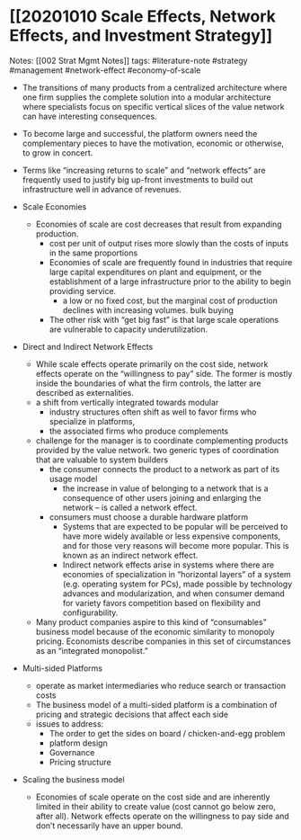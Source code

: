 # [[20201010 Scale Effects, Network Effects, and Investment Strategy]]

Notes: 
		[[002 Strat Mgmt Notes]] 
tags: #literature-note #strategy #management #network-effect #economy-of-scale

- The transitions of many products from a centralized architecture where one firm supplies the complete solution into a modular architecture where specialists focus on specific vertical slices of the value network can have interesting consequences.
- To become large and successful, the platform owners need the complementary pieces to have the motivation, economic or otherwise, to grow in concert.
- Terms like “increasing returns to scale” and “network effects” are frequently used to justify big up-front investments to build out infrastructure well in advance of revenues.


- Scale Economies
	- Economies of scale are cost decreases that result from expanding production.
		- cost per unit of output rises more slowly than the costs of inputs in the same proportions
		- Economies of scale are frequently found in industries that require large capital expenditures on plant and equipment, or the establishment of a large infrastructure prior to the ability to begin providing service.
			- a low or no fixed cost, but the marginal cost of production declines with increasing volumes. bulk buying 
		- The other risk with “get big fast” is that large scale operations are vulnerable to capacity underutilization.

- Direct and Indirect Network Effects
	- While scale effects operate primarily on the cost side, network effects operate on the “willingness to pay” side. The former is mostly inside the boundaries of what the firm controls, the latter are described as externalities.
	- a shift from vertically integrated towards modular
		- industry structures often shift as well to favor firms who specialize in platforms,
		- the associated firms who produce complements
	- challenge for the manager is to coordinate complementing products provided by the value network. two generic types of coordination that are valuable to system builders
		- the consumer connects the product to a network as part of its usage model
			- the increase in value of belonging to a network that is a consequence of other users joining and enlarging the network – is called a network effect.
		- consumers must choose a durable hardware platform
			- Systems that are expected to be popular will be perceived to have more widely available or less expensive components, and for those very reasons will become more popular. This is known as an indirect network effect.
			- Indirect network effects arise in systems where there are economies of specialization in “horizontal layers” of a system (e.g. operating system for PCs), made possible by technology advances and modularization, and when consumer demand for variety favors competition based on flexibility and configurability.
	- Many product companies aspire to this kind of “consumables” business model because of the economic similarity to monopoly pricing. Economists describe companies in this set of circumstances as an “integrated monopolist.”

- Multi-sided Platforms
	- operate as market intermediaries who reduce search or transaction costs
	- The business model of a multi-sided platform is a combination of pricing and strategic decisions that affect each side
	- issues to address:
		- The order to get the sides on board / chicken-and-egg problem
		- platform design
		- Governance
		- Pricing structure


- Scaling the business model
	- Economies of scale operate on the cost side and are inherently limited in their ability to create value (cost cannot go below zero, after all).  Network effects operate on the willingness to pay side and don’t necessarily have an upper bound. 




